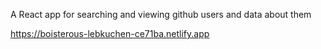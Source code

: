 A React app for searching and viewing github users and data about them

https://boisterous-lebkuchen-ce71ba.netlify.app
